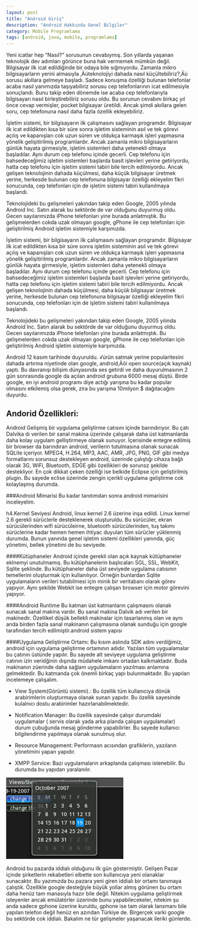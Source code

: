 ```yaml
---
layout: post
title: "Android Giriş"
description: "Android Hakkında Genel Bilgiler"
category: Mobile Programlama
tags: [android, java, mobile, programlama]
---
```



Yeni icatlar hep “Nasıl?” sorusunun cevabıymış. Son yıllarda yaşanan teknolojik dev adımları görünce buna hak vermemek mümkün değil.
Bilgisayar ilk icat edildiğinde bir odaya bile sığmıyordu. Zamanla mikro bilgisayarların yerini almasıyla ‚Äúteknolojiyi dahada nasıl küçültebiliriz?‚Äù sorusu akıllara gelmeye başladı. Sadece konuşma özelliği bulunan telefonlar acaba nasıl yanımızda taşıyabiliriz sorusu cep telefonlarının icat edilmesiyle sonuçlandı. Bunu takip eden dönemde ise acaba cep telefonlarıyla bilgisayarı nasıl birleştirebiliriz sorusu oldu. Bu sorunun cevabını birkaç yıl önce cevap vermişler, pocket bilgisayar üretildi. Ancak şimdi akıllara gelen soru, cep telefonuna nasıl daha fazla özellik ekleyebiliriz.

İşletim sistemi, bir bilgisayarın ilk çalışmasını sağlayan programdır. Bilgisayar ilk icat edildikten kısa bir süre sonra işletim sisteminin asıl ve tek görevi açılış ve kapanışları cok uzun süren ve oldukça karmaşık işleri yapmasına yönelik gelişitirilmiş programlardır. Ancak zamanla mikro bilgisayarların günlük hayata girmesiyle, işletim sistemleri daha yetenekli olmaya başladılar. Aynı durum cep telefonu içinde gecerli. Cep telefonu için bahsedeceğimiz işletim sistemleri başlarda basit işlevleri yerine getiriyordu, hatta cep telefonu için işletim sistemi tabiri bile tercih edilmiyordu. Ancak gelişen teknolojinin dahada küçülmesi, daha küçük bilgisayar üretmek yerine, herkesde bulunan cep telefonuna bilgisayar özelliği ekleyelim fikri sonucunda, cep telefonları için de işletim sistemi tabiri kullanılmaya başlandı.

Teknolojideki bu gelişmeleri yakından takip eden Google, 2005 yılında Android Inc. Satın alarak bu sektörde de var olduğunu duyurmuş oldu. Gecen sayılarımızda iPhone telefonları yine burada anlatmıştık. Bu gelişmelerden cokda uzak olmayan google, gPhone ile cep telefonları için geliştirilmiş Android işletim sistemiyle karşımızda.


İşletim sistemi, bir bilgisayarın ilk çalışmasını sağlayan programdır. Bilgisayar ilk icat edildikten kısa bir süre sonra işletim sisteminin asıl ve tek görevi açılış ve kapanışları cok uzun süren ve oldukça karmaşık işleri yapmasına yönelik gelişitirilmiş programlardır. Ancak zamanla mikro bilgisayarların günlük hayata girmesiyle, işletim sistemleri daha yetenekli olmaya başladılar. Aynı durum cep telefonu içinde gecerli. Cep telefonu için bahsedeceğimiz işletim sistemleri başlarda basit işlevleri yerine getiriyordu, hatta cep telefonu için işletim sistemi tabiri bile tercih edilmiyordu. Ancak gelişen teknolojinin dahada küçülmesi, daha küçük bilgisayar üretmek yerine, herkesde bulunan cep telefonuna bilgisayar özelliği ekleyelim fikri sonucunda, cep telefonları için de işletim sistemi tabiri kullanılmaya başlandı.

Teknolojideki bu gelişmeleri yakından takip eden Google, 2005 yılında Android Inc. Satın alarak bu sektörde de var olduğunu duyurmuş oldu. Gecen sayılarımızda iPhone telefonları yine burada anlatmıştık. Bu gelişmelerden cokda uzak olmayan google, gPhone ile cep telefonları için geliştirilmiş Android işletim sistemiyle karşımızda.

Android 12 kasım tarihinde duyuruldu. √úrün satmak yerine popularitesini dahada artırma niyetinde olan google, android‚Äôi open source(açık kaynak) yaptı. Bu davranışı bilişim dünyasında ses getirdi ve daha duyurulmasının 2 gün sonrasında google da açılan android grubuna 6000 mesaj düştü. Birde google, en iyi android programı diye actığı yarışma bu kadar popular olmasını etkilemiş olsa gerek, zira bu yarışma 10milyon $ dağıtacağını duyurdu.


## Andorid Özellikleri:

Android Gelişmiş bir uygulama geliştirme catısını içinde barındırıyor. Bu çatı Dalvika dı verilen bir sanal makina üzerinde çalışarak daha üst katmanlarda daha kolay uygulam gelliştirmeye olanak sunuyor. İçerisinde entegre edilmiş bir browser da barındıran android, verilerin tutulmasına olanak sunacak SQLite içeriyor. MPEG4, H.264, MP3, AAC, AMR, JPG, PNG, GIF gibi medya formatlarını sorunsuz destekleyen android, üzerinde çalıştığı cihaza bağlı olarak 3G, WiFi, Bluetooth, EDGE gibi özellikleri de sorunsz şekilde destekliyor. En çok dikkat çeken özelliği ise belkide Eclipse için geliştirilmiş plugin. Bu sayede eclise üzerinde zengin içerikli uygulama geliştirme cok kolaylaşmış durumda.

###Android Mimarisi
Bu kadar tanıtımdan sonra android mimarisini inceleyelim.

h4.Kernel Seviyesi
Android, linux kernel 2.6 üzerine inşa edildi. Linux kernel 2.6 gerekli sürüclerle desteklenerek oluşturuldu. Bu sürücüler, ekran sürücülerinden wifi sürücüleirne, bluetooth sürücülerinden, tuş takımı sürüclerine kadar hemen hemen ihtiyac duyulan tüm sürücler yüklenmiş durumda. Bunun yanında genel işletim sistemi özellikleri yanında, güç yönetimi, bellek yönetimi de bu seviyede.

####Kütüphaneler
Android içinde gerekli olan açık kaynak kütüphaneler eklnemyi unutulmamış. Bu kütüphanelerin başlıcaları SGL, SSL, WebKit, Sqlite şeklinde. Bu kütüphaneler daha üst seviyede uygulama catısının temellerini oluşturmak için kullanılıyor. Örneğin bunlardan Sqlite uygulamaların verileri tutabilmesi için minik bir veritabanı olarak görev yapıyor. Aynı şekilde Webkit ise entegre çalışan browser için motor görevini yapıyor.

####Android Runtime
Bu katman üst katmanların çalışmasını olanak sunacak sanal makina vardır. Bu sanal makina Dalvik adı verilen bir makinedir. Özellikel düşük bellekli makinalar için tasarlanmış olan ve aynı anda birden fazla sanal makinanın çalışmasına olanak sunduğu için google tarafından tercih edilmiştir.android sistem yapısı

####Uygulama Geliştirme Ortamı:
Bu kısım aslında SDK adını verdiğimiz, android için uygulama geliştirme ortamının adıdır. Yazılan tüm uygualamalar bu çatının üstünde yapılır. Bu sayede alt seviyeye uygulama geliştirme catının izin veridğinin dışında müdahele imkanı ortadan kalkmaktadır. Buda makinanın züerinde daha sağlam uygulamaların yazılması anlamına gelmektedir.
Bu katmanda çok önemli birkaç yapı bulunmaktadır. Bu yapıları incelemeye çalışalım.

* View System(Görüntü sistemi).: Bu özellik tüm kullanıcıya dönük arabirimlerin oluşturmaya olanak sunan yapıdır. Bu özellik sayesinde kulalnıcı dostu arabirimler hazırlanabilmektedir.

* Notification Manager: Bu özellik sayesinde çalışır durumdaki uygulamalar ( servis olarak yada arka planda çalışan uygulamalar) durum çubuğunda mesaj gönderme yapabilirler. Bu sayede kullanıcı bilgilendirme yapılmaya olanak sunulmuş olur.

* Resource Management: Performasn acısından grafiklerin, yazıların yönetimini yapan yapıdır.

* XMPP Service: Bazı uygulamaların arkaplanda çalışması istenebilir. Bu durumda bu yapıdan yaralanılır.

![android takvim](/images/views_datewidgets_example1_pickdate1.png)

Android bu pazarda iddialı olduğunu ilk gün göstermiştir. Gelişen Pazar içinde şirketlerin rekabetleri elbette son kullanıcıya yeni olanaklar sunacaktır. Bu yazımızda bu pazara yeni giren iddialı bir ortamı tanımaya çalıştık. Özellikle google desteğiyle büyük yollar almış görünen bu ortam daha henüz tam manasıyla hazır bile değil. Nitekim uygulama geliştirmek isteyenler ancak emülatörler üzerinde bunu yapabilecekeler, nitekim şu anda sadece gphone üzerine kuruldu, gphone ise tam olarak lansmanı bile yapılan telefon değil henüz en azından Türkiye de. Birgerçek varki google bu sektörde cok iddialı. Bakalım ne tür gelişmeler yaşanacak ileriki günlerde.

